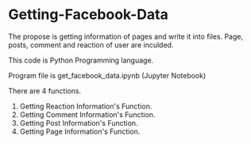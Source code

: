 # Getting-Facebook-Data

The propose is getting information of pages and write it into files.  Page, posts, comment and reaction of user are inculded. 

This code is Python Programming language.

Program file is get_facebook_data.ipynb (Jupyter Notebook)

There are 4 functions.
  1. Getting Reaction Information's Function.
  2. Getting Comment Information's Function.
  3. Getting Post Information's Function.
  4. Getting Page Information's Function.
